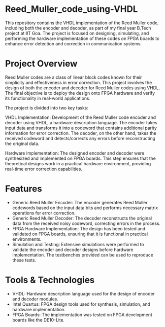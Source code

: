 # Reed_Muller_code_using-VHDL

This repository contains the VHDL implementation of the Reed Muller code, including both the encoder and decoder, as part of my final year B.Tech project at IIT Goa. The project is focused on designing, simulating, and performing the hardware implementation of these codes on FPGA boards to enhance error detection and correction in communication systems.

# Project Overview
Reed Muller codes are a class of linear block codes known for their simplicity and effectiveness in error correction. This project involves the design of both the encoder and decoder for Reed Muller codes using VHDL. The final objective is to deploy the design onto FPGA hardware and verify its functionality in real-world applications.

The project is divided into two key tasks:

VHDL Implementation: Development of the Reed Muller code encoder and decoder using VHDL, a hardware description language. The encoder takes input data and transforms it into a codeword that contains additional parity information for error correction. The decoder, on the other hand, takes the received codeword and detects/corrects any errors before reconstructing the original data.

Hardware Implementation: The designed encoder and decoder were synthesized and implemented on FPGA boards. This step ensures that the theoretical designs work in a practical hardware environment, providing real-time error correction capabilities.

# Features
- Generic Reed Muller Encoder: The encoder generates Reed Muller codewords based on the input data bits and performs necessary matrix operations for error correction.
- Generic Reed Muller Decoder: The decoder reconstructs the original data from the received noisy codeword, correcting errors in the process.
- FPGA Hardware Implementation: The design has been tested and validated on FPGA boards, ensuring that it is functional in practical environments.
- Simulation and Testing: Extensive simulations were performed to validate the encoder and decoder designs before hardware implementation. The testbenches provided can be used to reproduce these tests.

# Tools & Technologies
- VHDL: Hardware description language used for the design of encoder and decoder modules.
- Intel Quartus: FPGA design tools used for synthesis, simulation, and hardware implementation.
- FPGA Boards: The implementation was tested on FPGA development boards like the DE10-Lite.
